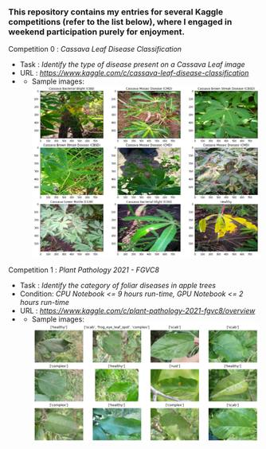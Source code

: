 
### This repository contains my entries for several Kaggle competitions (refer to the list below), where I engaged in weekend participation purely for enjoyment.
Competition 0  : *Cassava Leaf Disease Classification*
- Task : *Identify the type of disease present on a Cassava Leaf image*
- URL : *https://www.kaggle.com/c/cassava-leaf-disease-classification*
- - Sample images: ![alt text](https://github.com/AsheryMbilinyi/kaggle-competitions/blob/main/__results___5_0.png)

Competition 1  : *Plant Pathology 2021 - FGVC8*
- Task : *Identify the category of foliar diseases in apple trees*
- Condition: *CPU Notebook <= 9 hours run-time, GPU Notebook <= 2 hours run-time*
- URL : *https://www.kaggle.com/c/plant-pathology-2021-fgvc8/overview*
- - Sample images: ![alt text](https://github.com/AsheryMbilinyi/kaggle-competitions/blob/main/plant-pathology-2021-FGVC8/sample.png)







